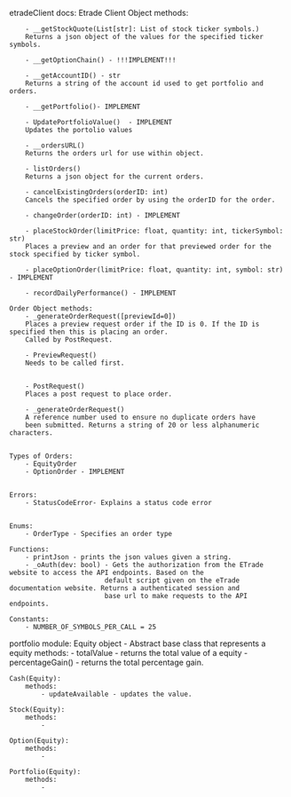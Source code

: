 etradeClient docs:
    Etrade Client Object methods:
    
        - __getStockQuote(List[str]: List of stock ticker symbols.)
        Returns a json object of the values for the specified ticker symbols.

        - __getOptionChain() - !!!IMPLEMENT!!!

        - __getAccountID() - str 
        Returns a string of the account id used to get portfolio and orders.

        - __getPortfolio()- IMPLEMENT

        - UpdatePortfolioValue()  - IMPLEMENT
        Updates the portolio values

        - __ordersURL()
        Returns the orders url for use within object.

        - listOrders()
        Returns a json object for the current orders.

        - cancelExistingOrders(orderID: int)
        Cancels the specified order by using the orderID for the order.

        - changeOrder(orderID: int) - IMPLEMENT

        - placeStockOrder(limitPrice: float, quantity: int, tickerSymbol: str)
        Places a preview and an order for that previewed order for the stock specified by ticker symbol.

        - placeOptionOrder(limitPrice: float, quantity: int, symbol: str) - IMPLEMENT

        - recordDailyPerformance() - IMPLEMENT

    Order Object methods:
        - _generateOrderRequest([previewId=0])
        Places a preview request order if the ID is 0. If the ID is specified then this is placing an order.
        Called by PostRequest.

        - PreviewRequest()
        Needs to be called first.


        - PostRequest()
        Places a post request to place order.

        - _generateOrderRequest()
        A reference number used to ensure no duplicate orders have
        been submitted. Returns a string of 20 or less alphanumeric characters. 


    Types of Orders:
        - EquityOrder
        - OptionOrder - IMPLEMENT


    Errors: 
        - StatusCodeError- Explains a status code error


    Enums:
        - OrderType - Specifies an order type

    Functions:
        - printJson - prints the json values given a string.
        - _oAuth(dev: bool) - Gets the authorization from the ETrade website to access the API endpoints. Based on the
                            default script given on the eTrade documentation website. Returns a authenticated session and 
                            base url to make requests to the API endpoints. 

    Constants:
        - NUMBER_OF_SYMBOLS_PER_CALL = 25


portfolio module:
    Equity object - Abstract base class that represents a equity 
        methods:
            - totalValue - returns the total value of a equity 
            - percentageGain() - returns the total percentage gain.

    Cash(Equity):
        methods:
            - updateAvailable - updates the value.

    Stock(Equity):
        methods:
            -  

    Option(Equity):
        methods:
            -  

    Portfolio(Equity):
        methods:
            -  
